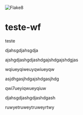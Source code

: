 ![Flake8](https://github.com/huine/teste-wf/workflows/Flake8/badge.svg)
# teste-wf

teste

djahsgdjahsgdja

ajshgdjashgdjashdgajshdgajshdgjas

wqiueyqiweuyqwiueyqw

asjdhgasjhdgajshdgasjhdg

qwi7ueyiqwueyqiuw

djahsgdjashgdjashdgash

ruwyetruweytruweyrtwy
